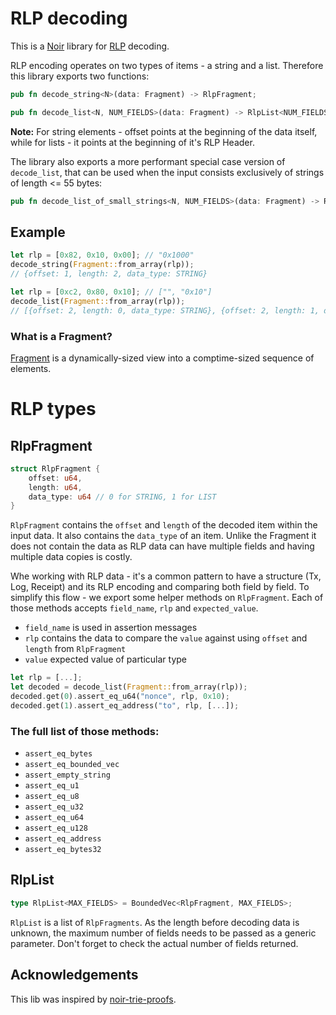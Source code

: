# RLP decoding

This is a [Noir](https://noir-lang.org) library for [RLP](https://ethereum.org/en/developers/docs/data-structures-and-encoding/rlp/) decoding.

RLP encoding operates on two types of items - a string and a list. Therefore this library exports two functions:

```rust
pub fn decode_string<N>(data: Fragment) -> RlpFragment;
```

```rust
pub fn decode_list<N, NUM_FIELDS>(data: Fragment) -> RlpList<NUM_FIELDS>;
```

**Note:** For string elements - offset points at the beginning of the data itself, while for lists - it points at the beginning of it's RLP Header.

The library also exports a more performant special case version of `decode_list`, that can be used when the input consists exclusively of strings of length <= 55 bytes:

```rust
pub fn decode_list_of_small_strings<N, NUM_FIELDS>(data: Fragment) -> RlpList<NUM_FIELDS>;
```

## Example

```rust
let rlp = [0x82, 0x10, 0x00]; // "0x1000"
decode_string(Fragment::from_array(rlp));
// {offset: 1, length: 2, data_type: STRING}

let rlp = [0xc2, 0x80, 0x10]; // ["", "0x10"]
decode_list(Fragment::from_array(rlp));
// [{offset: 2, length: 0, data_type: STRING}, {offset: 2, length: 1, data_type: STRING}]
```

### What is a Fragment?

[Fragment](../misc/README.md) is a dynamically-sized view into a comptime-sized sequence of elements.

# RLP types

## RlpFragment

```Rust
struct RlpFragment {
    offset: u64,
    length: u64,
    data_type: u64 // 0 for STRING, 1 for LIST
}
```

`RlpFragment` contains the `offset` and `length` of the decoded item within the input data. It also contains the `data_type` of an item. Unlike the Fragment it does not contain the data as RLP data can have multiple fields and having multiple data copies is costly.

Whe working with RLP data - it's a common pattern to have a structure (Tx, Log, Receipt) and its RLP encoding and comparing both field by field. To simplify this flow - we export some helper methods on `RlpFragment`. Each of those methods accepts `field_name`, `rlp` and `expected_value`.

- `field_name` is used in assertion messages
- `rlp` contains the data to compare the `value` against using `offset` and `length` from `RlpFragment`
- `value` expected value of particular type

```rust
let rlp = [...];
let decoded = decode_list(Fragment::from_array(rlp));
decoded.get(0).assert_eq_u64("nonce", rlp, 0x10);
decoded.get(1).assert_eq_address("to", rlp, [...]);
```

### The full list of those methods:

- `assert_eq_bytes`
- `assert_eq_bounded_vec`
- `assert_empty_string`
- `assert_eq_u1`
- `assert_eq_u8`
- `assert_eq_u32`
- `assert_eq_u64`
- `assert_eq_u128`
- `assert_eq_address`
- `assert_eq_bytes32`

## RlpList

```Rust
type RlpList<MAX_FIELDS> = BoundedVec<RlpFragment, MAX_FIELDS>;
```

`RlpList` is a list of `RlpFragments`. As the length before decoding data is unknown, the maximum number of fields needs to be passed as a generic parameter. Don't forget to check the actual number of fields returned.

## Acknowledgements

This lib was inspired by [noir-trie-proofs](https://github.com/aragonzkresearch/noir-trie-proofs/blob/main/lib/src/rlp.nr).
